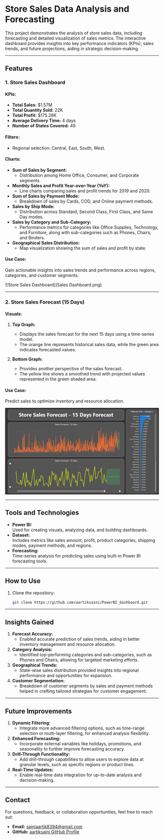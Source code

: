 # Store Sales Data Analysis and Forecasting

This project demonstrates the analysis of store sales data, including forecasting and detailed visualization of sales metrics. The interactive dashboard provides insights into key performance indicators (KPIs), sales trends, and future projections, aiding in strategic decision-making.

---

## Features

### 1. **Store Sales Dashboard**
#### KPIs:
- **Total Sales:** $1.57M  
- **Total Quantity Sold:** 22K  
- **Total Profit:** $175.26K  
- **Average Delivery Time:** 4 days  
- **Number of States Covered:** 49  

#### Filters:
- Regional selection: Central, East, South, West.

#### Charts:
- **Sum of Sales by Segment:**
  - Distribution among Home Office, Consumer, and Corporate segments.
- **Monthly Sales and Profit Year-over-Year (YoY):**
  - Line charts comparing sales and profit trends for 2019 and 2020.
- **Sum of Sales by Payment Mode:**
  - Breakdown of sales by Cards, COD, and Online payment methods.
- **Sales by Ship Mode:**
  - Distribution across Standard, Second Class, First Class, and Same Day modes.
- **Sales by Category and Sub-Category:**
  - Performance metrics for categories like Office Supplies, Technology, and Furniture, along with sub-categories such as Phones, Chairs, and Binders.
- **Geographical Sales Distribution:**
  - Map visualization showing the sum of sales and profit by state.

#### Use Case:
Gain actionable insights into sales trends and performance across regions, categories, and customer segments.

![Store Sales Dashboard](Sales Dashboard.png)

---

### 2. **Store Sales Forecast (15 Days)**
#### Visuals:
1. **Top Graph:**  
   - Displays the sales forecast for the next 15 days using a time-series model.  
   - The orange line represents historical sales data, while the green area indicates forecasted values.
   
2. **Bottom Graph:**  
   - Provides another perspective of the sales forecast.  
   - The yellow line shows a smoothed trend with projected values represented in the green shaded area.

#### Use Case:
Predict sales to optimize inventory and resource allocation.

![Store Sales Forecast](Forecasting.png)

---

## Tools and Technologies
- **Power BI:**  
  Used for creating visuals, analyzing data, and building dashboards.  
- **Dataset:**  
  Includes metrics like sales amount, profit, product categories, shipping modes, payment methods, and regions.  
- **Forecasting:**  
  Time-series analysis for predicting sales using built-in Power BI forecasting tools.  

---

## How to Use
1. Clone the repository:  
   ```bash
   git clone https://github.com/aartiksaini/PowerBI_dashboard.git

---
## Insights Gained

1. **Forecast Accuracy:**  
   - Enabled accurate prediction of sales trends, aiding in better inventory management and resource allocation.
2. **Category Analysis:**  
   - Identified top-performing categories and sub-categories, such as Phones and Chairs, allowing for targeted marketing efforts.
3. **Geographical Trends:**  
   - State-wise sales distribution provided insights into regional performance and opportunities for expansion.
4. **Customer Segmentation:**  
   - Breakdown of customer segments by sales and payment methods helped in crafting tailored strategies for customer engagement.

---

## Future Improvements

1. **Dynamic Filtering:**  
   - Integrate more advanced filtering options, such as time-range selection or multi-layer filtering, for enhanced analysis flexibility.
2. **Enhanced Forecasting:**  
   - Incorporate external variables like holidays, promotions, and seasonality to further improve forecasting accuracy.
3. **Drill-Through Functionality:**  
   - Add drill-through capabilities to allow users to explore data at granular levels, such as specific regions or product lines.
4. **Real-Time Updates:**  
   - Enable real-time data integration for up-to-date analysis and decision-making.

---

## Contact

For questions, feedback, or collaboration opportunities, feel free to reach out:

- **Email:** sainiaartik8394@gmail.com  
- **GitHub:** [aartiksaini GitHub Profile](https://github.com/aartiksaini)

